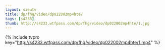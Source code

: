 ```yaml
--- 
layout: sieutv
title: dp/fhg/video/dp022002mp4hte/
tags: [s4233]
thumb: http://s4233.wtfpass.com/dp/fhg/video/dp022002mp4hte/1.jpg
---
```

{% include tvpro key="http://s4233.wtfpass.com/dp/fhg/video/dp022002mp4hte/1.mp4" %} 
